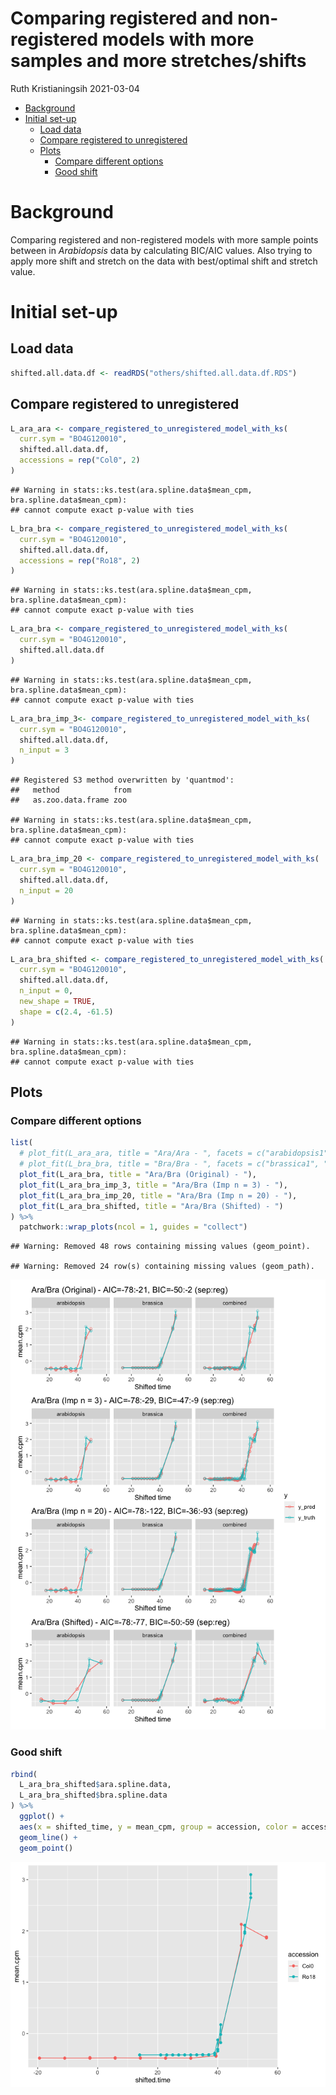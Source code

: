 Comparing registered and non-registered models with more samples and
more stretches/shifts
================
Ruth Kristianingsih
2021-03-04

-   [Background](#background)
-   [Initial set-up](#initial-set-up)
    -   [Load data](#load-data)
    -   [Compare registered to
        unregistered](#compare-registered-to-unregistered)
    -   [Plots](#plots)
        -   [Compare different options](#compare-different-options)
        -   [Good shift](#good-shift)

# Background

Comparing registered and non-registered models with more sample points
between in *Arabidopsis* data by calculating BIC/AIC values. Also trying
to apply more shift and stretch on the data with best/optimal shift and
stretch value.

# Initial set-up

## Load data

``` r
shifted.all.data.df <- readRDS("others/shifted.all.data.df.RDS")
```

## Compare registered to unregistered

``` r
L_ara_ara <- compare_registered_to_unregistered_model_with_ks(
  curr.sym = "BO4G120010",
  shifted.all.data.df,
  accessions = rep("Col0", 2)
)
```

    ## Warning in stats::ks.test(ara.spline.data$mean_cpm, bra.spline.data$mean_cpm):
    ## cannot compute exact p-value with ties

``` r
L_bra_bra <- compare_registered_to_unregistered_model_with_ks(
  curr.sym = "BO4G120010",
  shifted.all.data.df,
  accessions = rep("Ro18", 2)
)
```

    ## Warning in stats::ks.test(ara.spline.data$mean_cpm, bra.spline.data$mean_cpm):
    ## cannot compute exact p-value with ties

``` r
L_ara_bra <- compare_registered_to_unregistered_model_with_ks(
  curr.sym = "BO4G120010",
  shifted.all.data.df
)
```

    ## Warning in stats::ks.test(ara.spline.data$mean_cpm, bra.spline.data$mean_cpm):
    ## cannot compute exact p-value with ties

``` r
L_ara_bra_imp_3<- compare_registered_to_unregistered_model_with_ks(
  curr.sym = "BO4G120010",
  shifted.all.data.df,
  n_input = 3
)
```

    ## Registered S3 method overwritten by 'quantmod':
    ##   method            from
    ##   as.zoo.data.frame zoo

    ## Warning in stats::ks.test(ara.spline.data$mean_cpm, bra.spline.data$mean_cpm):
    ## cannot compute exact p-value with ties

``` r
L_ara_bra_imp_20 <- compare_registered_to_unregistered_model_with_ks(
  curr.sym = "BO4G120010",
  shifted.all.data.df,
  n_input = 20
)
```

    ## Warning in stats::ks.test(ara.spline.data$mean_cpm, bra.spline.data$mean_cpm):
    ## cannot compute exact p-value with ties

``` r
L_ara_bra_shifted <- compare_registered_to_unregistered_model_with_ks(
  curr.sym = "BO4G120010",
  shifted.all.data.df,
  n_input = 0,
  new_shape = TRUE,
  shape = c(2.4, -61.5)
)
```

    ## Warning in stats::ks.test(ara.spline.data$mean_cpm, bra.spline.data$mean_cpm):
    ## cannot compute exact p-value with ties

## Plots

### Compare different options

``` r
list(
  # plot_fit(L_ara_ara, title = "Ara/Ara - ", facets = c("arabidopsis1", "arabidopsis2")),
  # plot_fit(L_bra_bra, title = "Bra/Bra - ", facets = c("brassica1", "brassica2")),
  plot_fit(L_ara_bra, title = "Ara/Bra (Original) - "),
  plot_fit(L_ara_bra_imp_3, title = "Ara/Bra (Imp n = 3) - "),
  plot_fit(L_ara_bra_imp_20, title = "Ara/Bra (Imp n = 20) - "),
  plot_fit(L_ara_bra_shifted, title = "Ara/Bra (Shifted) - ")
) %>%
  patchwork::wrap_plots(ncol = 1, guides = "collect")
```

    ## Warning: Removed 48 rows containing missing values (geom_point).

    ## Warning: Removed 24 row(s) containing missing values (geom_path).

![](11_03_03_21_compare_register_non_register_with_sampling_and_more_shifts_files/figure-gfm/bic-comparison-1.png)<!-- -->

### Good shift

``` r
rbind(
  L_ara_bra_shifted$ara.spline.data,
  L_ara_bra_shifted$bra.spline.data
) %>%
  ggplot() +
  aes(x = shifted_time, y = mean_cpm, group = accession, color = accession) +
  geom_line() +
  geom_point()
```

![](11_03_03_21_compare_register_non_register_with_sampling_and_more_shifts_files/figure-gfm/shifted-individual-plot-1.png)<!-- -->
